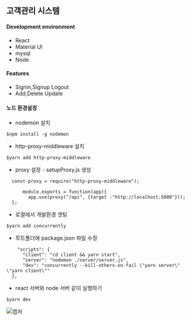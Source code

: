 ## 고객관리 시스템

#### Development environment

 - React
 - Material UI
 - mysql
 - Node

#### Features

- Signin,Signup Logout
- Add,Delete Update

#### 노드 환경설정
 
  - nodemon 설치
  ```
  $npm install -g nodemon
  ```

  - http-proxy-middleware 설치
  ```
  $yarn add http-proxy-middleware
  ```

  - proxy 설정 - setupProxy.js 생성

  ```react
    const proxy = require("http-proxy-middleware");

        module.exports = function(app){
          app.use(proxy("/api", {target :"http://localhost:5000"}));
    };
  ```

  - 로컬에서 개발환경 셋팅
  ```
  $yarn add concurrently
  ```

  - 루트폴더에 package.json 파일 수정
  ```
      "scripts": {
        "client": "cd client && yarn start",
        "server": "nodemon ./server/server.js",
        "dev": "concurrently --kill-others-on-fail \"yarn server\" \"yarn client\""
    },
  ``` 

  - react 서버와 node 서버 같이 실행하기
  ```
  $yarn dev
  ```


![캡처](https://user-images.githubusercontent.com/40492343/88377368-0180bc00-cdda-11ea-861d-caed9f0bf038.PNG)
